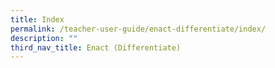 ```yaml
---
title: Index
permalink: /teacher-user-guide/enact-differentiate/index/
description: ""
third_nav_title: Enact (Differentiate)
---
```

